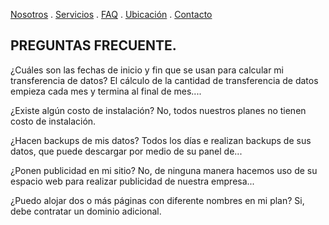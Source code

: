 [Nosotros](./nosotros.md) . [Servicios](./servicios.md) . [FAQ](FAQ.md) . [Ubicación](ubicacion.md) . [Contacto](./contacto.md)

## PREGUNTAS FRECUENTE. 

¿Cuáles son las fechas de inicio y fin que se usan para calcular mi transferencia de datos? El cálculo de la cantidad de transferencia de datos empieza cada mes y termina al final de mes....

¿Existe algún costo de instalación? No, todos nuestros planes no tienen costo de instalación. 

¿Hacen backups de mis datos? Todos los días e realizan backups de sus datos, que puede descargar por medio de su panel de... 

¿Ponen publicidad en mi sitio? No, de ninguna manera hacemos uso de su espacio web para realizar publicidad de nuestra empresa... 

¿Puedo alojar dos o más páginas con diferente nombres en mi plan? Si, debe contratar un dominio adicional.
